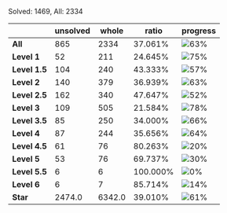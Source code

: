 Solved: 1469, All: 2334

| |unsolved|whole|ratio|progress|
|----|----|----|----|----|
|**All**| 865 | 2334 | 37.061%| ![63%](https://progress-bar.dev/63?title=All) |
|**Level 1**| 52 | 211 | 24.645%| ![75%](https://progress-bar.dev/75?title=Level+1++)|
|**Level 1.5**| 104 | 240 | 43.333%| ![57%](https://progress-bar.dev/57?title=Level+1.5)|
|**Level 2**| 140 | 379 | 36.939%| ![63%](https://progress-bar.dev/63?title=Level+2++)|
|**Level 2.5**| 162 | 340 | 47.647%| ![52%](https://progress-bar.dev/52?title=Level+2.5)|
|**Level 3**| 109 | 505 | 21.584%| ![78%](https://progress-bar.dev/78?title=Level+3++)|
|**Level 3.5**| 85 | 250 | 34.000%| ![66%](https://progress-bar.dev/66?title=Level+3.5)|
|**Level 4**| 87 | 244 | 35.656%| ![64%](https://progress-bar.dev/64?title=Level+4++)|
|**Level 4.5**| 61 | 76 | 80.263%| ![20%](https://progress-bar.dev/20?title=Level+4.5)|
|**Level 5**| 53 | 76 | 69.737%| ![30%](https://progress-bar.dev/30?title=Level+5++)|
|**Level 5.5**| 6 | 6 | 100.000%| ![0%](https://progress-bar.dev/0?title=Level+5.5)|
|**Level 6**| 6 | 7 | 85.714%| ![14%](https://progress-bar.dev/14?title=Level+6++)|
|**Star**|2474.0 | 6342.0 |39.010%| ![61%](https://progress-bar.dev/61?title=Star) |
